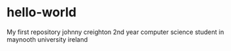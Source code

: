 # hello-world
My first repository
johnny creighton 2nd year computer science student in maynooth university ireland
